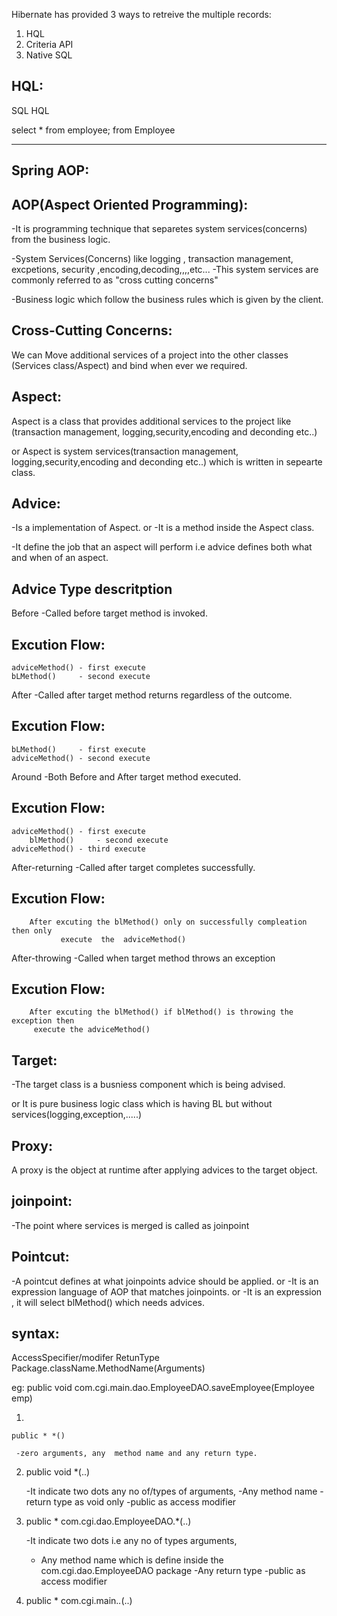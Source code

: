 
Hibernate has provided 3 ways to retreive the multiple records:

1. HQL
2. Criteria API
3. Native SQL


HQL:
----

SQL                                        HQL

select * from employee;                  from Employee 

---------------------------------------------------------------------------------------------------------------------------------------
Spring AOP:
-----------

AOP(Aspect Oriented Programming):
----------------------------------
-It is programming technique that separetes system services(concerns)
 from the business logic.


-System Services(Concerns)  like logging , transaction management, excpetions, security ,encoding,decoding,,,,etc...
-This system services are commonly referred to as "cross cutting concerns"



-Business logic  which follow the business rules which is given by the client.




Cross-Cutting Concerns:
------------------------
We can Move additional services of a project into the other classes
(Services class/Aspect) and bind when ever we required.


Aspect:
-------
Aspect is a class that provides additional services to the project
   like (transaction management, logging,security,encoding and deconding etc..)

or 
Aspect is system services(transaction management, logging,security,encoding and deconding etc..) which is written in sepearte class.


Advice:
-------
-Is a implementation of Aspect.
or
-It is a method inside the Aspect class.

-It define the  job that an aspect will perform i.e advice defines
both what and when of an aspect.


Advice Type               descritption
---------------------------------------
Before                   -Called before target method is invoked.

Excution Flow:
--------------
    adviceMethod() - first execute
    bLMethod()     - second execute


After                    -Called after target method returns regardless of the outcome.

Excution Flow:
--------------
    bLMethod()     - first execute
    adviceMethod() - second execute


Around                   -Both Before and After target method executed.

Excution Flow:
--------------

    adviceMethod() - first execute
        blMethod()     - second execute
    adviceMethod() - third execute


After-returning          -Called after target completes successfully.

Excution Flow:
--------------

        After excuting the blMethod() only on successfully compleation then only
               execute  the  adviceMethod()
   
After-throwing           -Called when  target method throws an exception

Excution Flow:
--------------
        After excuting the blMethod() if blMethod() is throwing the exception then
         execute the adviceMethod()


Target:
-------
-The target class is a busniess component which is being advised.

or
It is pure business logic class which is having BL but without
services(logging,exception,.....)


Proxy:
------
A proxy is the object at runtime after applying advices to the  target object.



joinpoint:
-----------

-The point where services is merged is called as joinpoint


Pointcut:
---------
-A pointcut defines at what joinpoints advice should be applied.
or
-It is an expression language of AOP that matches  joinpoints.
or
-It is an expression , it will select blMethod() which needs advices.

 syntax:
 -------
  AccessSpecifier/modifer RetunType Package.className.MethodName(Arguments)

eg: public  void com.cgi.main.dao.EmployeeDAO.saveEmployee(Employee emp)

  1.
    public * *() 
    
     -zero arguments, any  method name and any return type.

  2. public void *(..)
    
     -It indicate two dots any no of/types of arguments,
     -Any method name
     -return type as void only
     -public as access modifier

  3. public * com.cgi.dao.EmployeeDAO.*(..)

     -It indicate two dots i.e any no of types arguments,
     - Any method name which is define inside the com.cgi.dao.EmployeeDAO package
     -Any return type
     -public as access modifier


  4. public * com.cgi.main.*.*(..)


